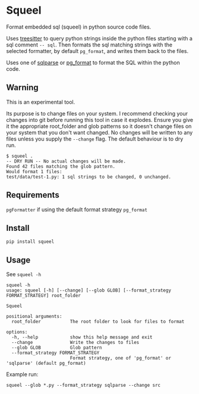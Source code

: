 # Squeel

Format embedded sql (squeel) in python source code files.

Uses [treesitter](https://github.com/tree-sitter/tree-sitter) to query python strings inside the python files starting with a sql comment `-- sql`. Then formats the sql matching strings with the selected formatter, by default `pg_format`, and writes them back to the files.

Uses one of [sqlparse](https://github.com/andialbrecht/sqlparse) or [pg_format](https://github.com/darold/pgFormatter) to format the SQL within the python code.

## Warning

This is an experimental tool.

Its purpose is to change files on your system. I recommend checking your changes into git before running this tool in case it explodes. Ensure you give it the appropriate root_folder and glob patterns so it doesn't change files on your system that you don't want changed. No changes will be written to any files unless you supply the `--change` flag. The default behaviour is to dry run.

```
$ squeel .      
-- DRY RUN -- No actual changes will be made.
Found 42 files matching the glob pattern.
Would format 1 files:
test/data/test-1.py: 1 sql strings to be changed, 0 unchanged.
```

## Requirements

`pgFormatter` if using the default format strategy `pg_format`

## Install

`pip install squeel`

## Usage

See `squeel -h`

```
squeel -h
usage: squeel [-h] [--change] [--glob GLOB] [--format_strategy FORMAT_STRATEGY] root_folder

Squeel

positional arguments:
  root_folder           The root folder to look for files to format

options:
  -h, --help            show this help message and exit
  --change              Write the changes to files
  --glob GLOB           Glob pattern
  --format_strategy FORMAT_STRATEGY
                        Format strategy, one of 'pg_format' or 'sqlparse' (default pg_format)
```

Example run:

```
squeel --glob *.py --format_strategy sqlparse --change src
```

